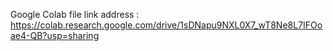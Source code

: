 Google Colab file link address :
https://colab.research.google.com/drive/1sDNapu9NXL0X7_wT8Ne8L7IFOoae4-QB?usp=sharing
